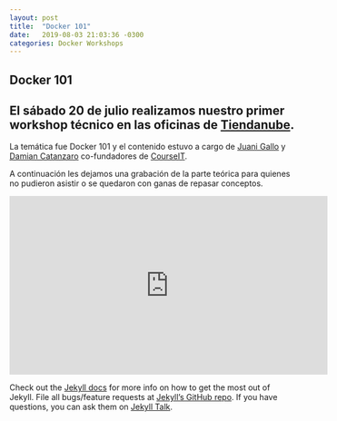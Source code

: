 ```yaml
---
layout: post
title:  "Docker 101"
date:   2019-08-03 21:03:36 -0300
categories: Docker Workshops
---
```

## Docker 101

## El sábado 20 de julio realizamos nuestro primer workshop técnico en las oficinas de [Tiendanube](https://www.tiendanube.com/).

La temática fue Docker 101 y el contenido estuvo a cargo de [Juani Gallo](https://www.linkedin.com/in/juangallo/) y [Damian Catanzaro](https://www.linkedin.com/in/damiancatanzaro/) co-fundadores de [CourseIT](https://courseit.com.ar).

A continuación les dejamos una grabación de la parte teórica para quienes no pudieron asistir o se quedaron con ganas de repasar conceptos.

<iframe width="560" height="315" src="https://www.youtube.com/embed/U1I9mi6kLxA" frameborder="0" allow="accelerometer; autoplay; encrypted-media; gyroscope; picture-in-picture" allowfullscreen></iframe>

Check out the [Jekyll docs][jekyll-docs] for more info on how to get the most out of Jekyll. File all bugs/feature requests at [Jekyll’s GitHub repo][jekyll-gh]. If you have questions, you can ask them on [Jekyll Talk][jekyll-talk].

[jekyll-docs]: https://jekyllrb.com/docs/home
[jekyll-gh]:   https://github.com/jekyll/jekyll
[jekyll-talk]: https://talk.jekyllrb.com/
